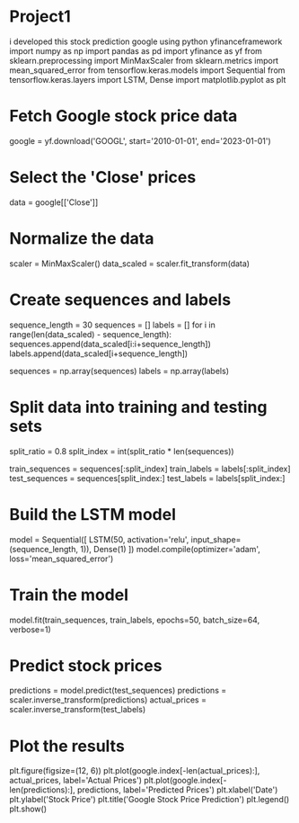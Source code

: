 # Project1
i developed this stock prediction google using python yfinanceframework
import numpy as np
import pandas as pd
import yfinance as yf
from sklearn.preprocessing import MinMaxScaler
from sklearn.metrics import mean_squared_error
from tensorflow.keras.models import Sequential
from tensorflow.keras.layers import LSTM, Dense
import matplotlib.pyplot as plt

# Fetch Google stock price data
google = yf.download('GOOGL', start='2010-01-01', end='2023-01-01')

# Select the 'Close' prices
data = google[['Close']]

# Normalize the data
scaler = MinMaxScaler()
data_scaled = scaler.fit_transform(data)

# Create sequences and labels
sequence_length = 30
sequences = []
labels = []
for i in range(len(data_scaled) - sequence_length):
    sequences.append(data_scaled[i:i+sequence_length])
    labels.append(data_scaled[i+sequence_length])

sequences = np.array(sequences)
labels = np.array(labels)

# Split data into training and testing sets
split_ratio = 0.8
split_index = int(split_ratio * len(sequences))

train_sequences = sequences[:split_index]
train_labels = labels[:split_index]
test_sequences = sequences[split_index:]
test_labels = labels[split_index:]

# Build the LSTM model
model = Sequential([
    LSTM(50, activation='relu', input_shape=(sequence_length, 1)),
    Dense(1)
])
model.compile(optimizer='adam', loss='mean_squared_error')

# Train the model
model.fit(train_sequences, train_labels, epochs=50, batch_size=64, verbose=1)

# Predict stock prices
predictions = model.predict(test_sequences)
predictions = scaler.inverse_transform(predictions)
actual_prices = scaler.inverse_transform(test_labels)

# Plot the results
plt.figure(figsize=(12, 6))
plt.plot(google.index[-len(actual_prices):], actual_prices, label='Actual Prices')
plt.plot(google.index[-len(predictions):], predictions, label='Predicted Prices')
plt.xlabel('Date')
plt.ylabel('Stock Price')
plt.title('Google Stock Price Prediction')
plt.legend()
plt.show()
